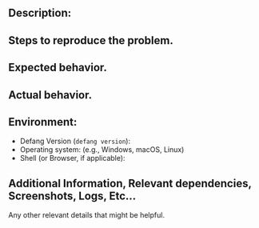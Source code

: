 ## Description:

<!-- Detailed explanation of the bug or issue. -->
<!-- If this is a feature request, describe the feature briefly along with use-cases and benefits -->

## Steps to reproduce the problem.

## Expected behavior.

## Actual behavior.

## Environment:

- Defang Version (`defang version`):
- Operating system: (e.g., Windows, macOS, Linux)
- Shell (or Browser, if applicable):

## Additional Information, Relevant dependencies, Screenshots, Logs, Etc...

Any other relevant details that might be helpful.
